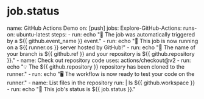 # job.status
name: GitHub Actions Demo on: [push] jobs:   Explore-GitHub-Actions:     runs-on: ubuntu-latest     steps:       - run: echo "🎉 The job was automatically triggered by a ${{ github.event_name }} event."       - run: echo "🐧 This job is now running on a ${{ runner.os }} server hosted by GitHub!"       - run: echo "🔎 The name of your branch is ${{ github.ref }} and your repository is ${{ github.repository }}."       - name: Check out repository code         uses: actions/checkout@v2       - run: echo "💡 The ${{ github.repository }} repository has been cloned to the runner."       - run: echo "🖥️ The workflow is now ready to test your code on the runner."       - name: List files in the repository         run: |           ls ${{ github.workspace }}       - run: echo "🍏 This job's status is ${{ job.status }}."
